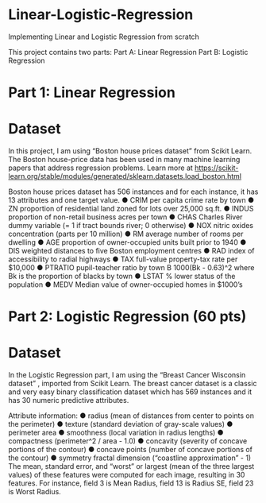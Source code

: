 # Linear-Logistic-Regression
Implementing Linear and Logistic Regression from scratch

This project contains two parts:
Part A: Linear Regression
Part B: Logistic Regression

# Part 1: Linear Regression 
# Dataset
In this project, I am using “Boston house prices dataset” from Scikit Learn. The Boston house-price data has been used in many machine learning papers that address regression problems. Learn more at
https://scikit-learn.org/stable/modules/generated/sklearn.datasets.load_boston.html

Boston house prices dataset has 506 instances and for each instance, it has 13 attributes and one target value.
● CRIM per capita crime rate by town
● ZN proportion of residential land zoned for lots over 25,000 sq.ft.
● INDUS proportion of non-retail business acres per town
● CHAS Charles River dummy variable (= 1 if tract bounds river; 0 otherwise)
● NOX nitric oxides concentration (parts per 10 million)
● RM average number of rooms per dwelling
● AGE proportion of owner-occupied units built prior to 1940
● DIS weighted distances to five Boston employment centres
● RAD index of accessibility to radial highways
● TAX full-value property-tax rate per $10,000
● PTRATIO pupil-teacher ratio by town B 1000(Bk - 0.63)^2 where Bk is the
proportion of blacks by town
● LSTAT % lower status of the population
● MEDV Median value of owner-occupied homes in $1000’s

# Part 2: Logistic Regression (60 pts)
# Dataset
In the Logistic Regression part, I am using the “Breast Cancer Wisconsin dataset” , imported from Scikit Learn. The breast cancer dataset is a classic and very easy binary classification dataset which has 569 instances and it has 30 numeric predictive attributes.

Attribute information:
● radius (mean of distances from center to points on the perimeter)
● texture (standard deviation of gray-scale values)
● perimeter area
● smoothness (local variation in radius lengths)
● compactness (perimeter^2 / area - 1.0)
● concavity (severity of concave portions of the contour)
● concave points (number of concave portions of the contour)
● symmetry fractal dimension (“coastline approximation” - 1)
The mean, standard error, and “worst” or largest (mean of the three largest values) of these features were computed for each image, resulting in 30 features. For instance, field 3 is Mean Radius, field 13 is Radius SE, field 23 is Worst Radius.
